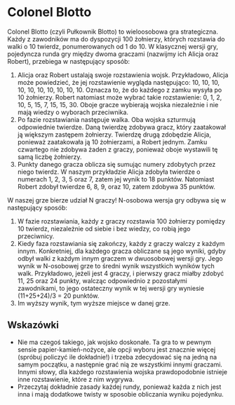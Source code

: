 # Colonel Blotto

Colonel Blotto (czyli Pułkownik Blotto) to wieloosobowa gra strategiczna. Każdy z
zawodników ma do dyspozycji 100 żołnierzy, których rozstawia do walki o 10 twierdz,
ponumerowanych od 1 do 10. W klasycznej wersji gry, pojedyncza runda gry między dwoma graczami (nazwijmy ich
Alicja oraz Robert), przebiega w następujący sposób:
1. Alicja oraz Robert ustalają swoje rozstawienia wojsk. Przykładowo, Alicja może powiedzieć, że jej 
   rozstawienie wygląda następująco: 10, 10, 10, 10, 10, 10, 10, 10, 10, 10. Oznacza to, że do każdego
   z zamku wysyła po 10 żołnierzy. Robert natomiast może wybrać takie rozstawienie: 0, 1, 2, 10, 5, 15, 7, 15, 15, 30.
   Oboje gracze wybierają wojska niezależnie i nie mają wiedzy o wyborach przeciwnika.
2. Po fazie rozstawiania następuje walka. Oba wojska szturmują odpowiednie twierdze. Daną twierdzę zdobywa gracz,
   który zaatakował ją większym zastępem żołnierzy. Twierdzę drugą zdobędzie Alicja, ponieważ
   zaatakowała ją 10 żołnierzami, a Robert jednym. Zamku czwartego nie zdobywa żaden z graczy,
   ponieważ oboje wystawili tę samą liczbę żołnierzy.
3. Punkty danego gracza oblicza się sumując numery zdobytych przez niego twierdz. W naszym przykładzie 
   Alicja zdobyła twierdze o numerach 1, 2, 3, 5 oraz 7, zatem jej wynik to 18 punktów. Natomiast Robert zdobył
   twierdze 6, 8, 9, oraz 10, zatem zdobywa 35 punktów.

W naszej grze bierze udział N graczy! N-osobowa wersja gry odbywa się w następujący sposób:
1. W fazie rozstawiania, każdy z graczy rozstawia 100 żołnierzy pomiędzy 10 twierdz, niezależnie
   od siebie i bez wiedzy, co robią jego przeciwnicy.
2. Kiedy faza rozstawiania się zakończy, każdy z graczy walczy z każdym innym. Konkretniej, dla każdego
   gracza obliczane są jego wyniki, gdyby odbył walki z każdym innym graczem w dwuosobowej wersji gry.
   Jego wynik w N-osobowej grze to średni wynik wszystkich wyników tych walk. Przykładowo, jeżeli jest 4 graczy,
   i pierwszy gracz miałby zdobyć 11, 25 oraz 24 punkty, walcząc odpowiednio z pozostałymi zawodnikami, 
   to jego ostateczny wynik w tej wersji gry wyniesie (11+25+24)/3 = 20 punktów.
3. Im wyższy wynik, tym wyższe miejsce w danej grze.

## Wskazówki

- Nie ma czegoś takiego, jak wojsko doskonałe. Ta gra to w pewnym sensie papier-kamień-nożyce, ale opcji
  wyboru jest znacznie więcej (spróbuj policzyć ile dokładnie!) i trzeba zdecydować się na jedną na samym
  początku, a następnie grać nią ze wszystkimi innymi graczami. Innymi słowy, dla każdego rozstawienia wojska prawdopodobnie istnieje
  inne rozstawienie, które z nim wygrywa.
- Przeczytaj dokładnie zasady każdej rundy, ponieważ każda z nich jest inna i mają dodatkowe twisty w sposobie
  obliczania wyniku pojedynku.
